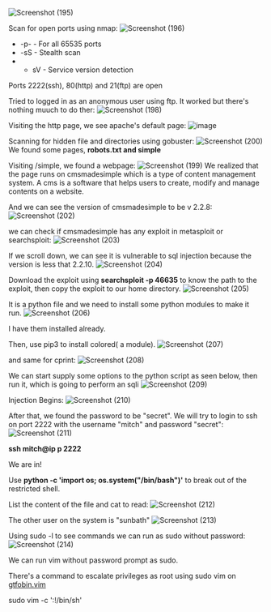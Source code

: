 ![Screenshot (195)](https://github.com/user-attachments/assets/824c7df0-af1b-4a94-b640-ba54fe523795)

Scan for open ports using nmap:
![Screenshot (196)](https://github.com/user-attachments/assets/037d5e75-b9ec-4759-8b52-ab15055eb175)

- -p- - For all 65535 ports
- -sS - Stealth scan
- - sV - Service version detection

Ports 2222(ssh), 80(http) and 21(ftp) are open

Tried to logged in as an anonymous user using ftp. It worked but there's nothing muuch to do ther:
![Screenshot (198)](https://github.com/user-attachments/assets/d831b56c-7206-4918-9ce7-a2872b8e1e53)

Visiting the http page, we see apache's default page:
![image](https://github.com/user-attachments/assets/9dff2dc2-cc68-4f8c-922a-d55acddef4a2)

Scanning for hidden file and directories using gobuster:
![Screenshot (200)](https://github.com/user-attachments/assets/ec1fddb7-2abd-4577-9981-9021a4afc115)
We found some pages, <b>robots.txt and simple</b> 

Visiting /simple, we found a webpage:
![Screenshot (199)](https://github.com/user-attachments/assets/aea685f3-6aa2-4961-b3cd-4bcf5b216c87)
We realized that the page runs on cmsmadesimple which is a type of content management system. A cms is a software that helps users to create, modify and manage contents on a website.

And we can see the version of cmsmadesimple to be v 2.2.8:
![Screenshot (202)](https://github.com/user-attachments/assets/63b099f0-9382-458f-8646-fcc447a2e5da)

we can check if cmsmadesimple has any exploit in metasploit or searchsploit:
![Screenshot (203)](https://github.com/user-attachments/assets/d957489a-a5bb-4a8a-a435-b086d90eaf01)

If we scroll down, we can see it is vulnerable to sql injection because the version is less that 2.2.10.
![Screenshot (204)](https://github.com/user-attachments/assets/ed2ca842-4d5a-49d1-95a0-959d41afaf54)

Download the exploit using <b>searchsploit -p 46635</b> to know the path to the exploit, then copy the exploit to our home directory.
![Screenshot (205)](https://github.com/user-attachments/assets/8ad67741-9950-473a-ac52-f3f66e086112)

It is a python file and we need to install some python modules to make it run.
![Screenshot (206)](https://github.com/user-attachments/assets/cdec6b72-68f1-4bd6-89b9-ce8029336ef5)

I have them installed already.

Then, use pip3 to install colored( a module).
![Screenshot (207)](https://github.com/user-attachments/assets/9ee64871-92df-42b2-af51-a593f4a10a7f)

and same for cprint:
![Screenshot (208)](https://github.com/user-attachments/assets/df62ea33-6081-4594-a04d-e843fd78f796)

We can start supply some options to the python script as seen below, then run it, which is going to perform an sqli
![Screenshot (209)](https://github.com/user-attachments/assets/45e42373-4e07-4d37-aa3a-335bca00ae43)

Injection Begins:
![Screenshot (210)](https://github.com/user-attachments/assets/05523168-b1ae-4cc9-91e2-00ac288b2cde)


After that, we found the password to be "secret". We will try to login to ssh on port 2222 with the username "mitch" and password "secret":
![Screenshot (211)](https://github.com/user-attachments/assets/73e989d2-dbb8-45e3-86eb-77a42e3df2a2)

<b>ssh mitch@ip p 2222</b>

We are in!

Use <b>python -c 'import os; os.system("/bin/bash")'</b> to break out of the restricted shell.

List the content of the file and cat to read:
![Screenshot (212)](https://github.com/user-attachments/assets/194eb91d-5314-4aa0-bcd2-a794e5987bde)

The other user on the system is "sunbath"
![Screenshot (213)](https://github.com/user-attachments/assets/afaf9cde-1565-43e7-b2a5-ee0c165fe98b)

Using sudo -l to see commands we can run as sudo without password:
![Screenshot (214)](https://github.com/user-attachments/assets/c3efa0aa-2bfa-4f32-8265-e5542fa0863f)

We can run vim without password prompt as sudo.

There's a command to escalate privileges as root using sudo vim on <a href="https://gtfobins.github.io/gtfobins/vim">gtfobin.vim</a>

sudo vim -c ':!/bin/sh'














